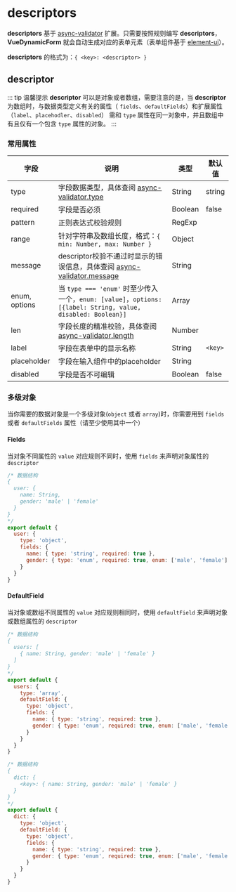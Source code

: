 # descriptors

**descriptors** 基于 [async-validator](https://github.com/yiminghe/async-validator) 扩展。只需要按照规则编写 **descriptors**，**VueDynamicForm** 就会自动生成对应的表单元素（表单组件基于 [element-ui](https://element.faas.ele.me)）。

**descriptors** 的格式为：`{ <key>: <descriptor> }`



## descriptor

::: tip 温馨提示
**descriptor** 可以是对象或者数组，需要注意的是，当 **descriptor** 为数组时，与数据类型定义有关的属性（ `fields`、`defaultFields`）和扩展属性（`label`、`placehodler`、`disabled`） 需和 `type` 属性在同一对象中，并且数组中有且仅有一个包含 `type` 属性的对象。
:::

### 常用属性

| 字段          | 说明                                                         | 类型    | 默认值  |
| ------------- | ------------------------------------------------------------ | ------- | ------- |
| type          | 字段数据类型，具体查阅 [async-validator.type](https://github.com/yiminghe/async-validator#type) | String  | string  |
| required      | 字段是否必须                                                 | Boolean | false   |
| pattern       | 正则表达式校验规则                                           | RegExp  |         |
| range         | 针对字符串及数组长度，格式：`{ min: Number, max: Number }`   | Object  |         |
| message       | descriptor校验不通过时显示的错误信息，具体查阅 [async-validator.message](https://github.com/yiminghe/async-validator#messages) | String  |         |
| enum, options | 当 `type === 'enum'` 时至少传入一个，`enum: [value]`，`options: [{label: String, value, disabled: Boolean}]` | Array   |         |
| len           | 字段长度的精准校验，具体查阅 [async-validator.length](https://github.com/yiminghe/async-validator#length) | Number  |         |
| label         | 字段在表单中的显示名称                                       | String  | `<key>` |
| placeholder   | 字段在输入组件中的placeholder                                | String  |         |
| disabled      | 字段是否不可编辑                                             | Boolean | false   |

### 多级对象

当你需要的数据对象是一个多级对象(`object` 或者 `array`)时，你需要用到 `fields` 或者 `defaultFields` 属性（请至少使用其中一个）

#### Fields

当对象不同属性的 `value` 对应规则不同时，使用 `fields` 来声明对象属性的 `descriptor`

``` js
/* 数据结构
{
  user: {
    name: String,
    gender: 'male' | 'female'
  }
}
*/
export default {
  user: {
    type: 'object',
    fields: {
      name: { type: 'string', required: true },
      gender: { type: 'enum', required: true, enum: ['male', 'female'] }
    }
  }
}
```

#### DefaultField

当对象或数组不同属性的 `value` 对应规则相同时，使用 `defaultField` 来声明对象或数组属性的 `descriptor`

``` js
/* 数据结构
{
  users: [
  	{ name: String, gender: 'male' | 'female' }
  ]
}
*/
export default {
  users: {
    type: 'array',
    defaultField: {
      type: 'object',
      fields: {
        name: { type: 'string', required: true },
        gender: { type: 'enum', required: true, enum: ['male', 'female'] }
      }
    }
  }
}
```

``` js
/* 数据结构
{
  dict: {
  	<key>: { name: String, gender: 'male' | 'female' }
  }
}
*/
export default {
  dict: {
    type: 'object',
    defaultField: {
      type: 'object',
      fields: {
        name: { type: 'string', required: true },
        gender: { type: 'enum', required: true, enum: ['male', 'female'] }
      }
    }
  }
}
```